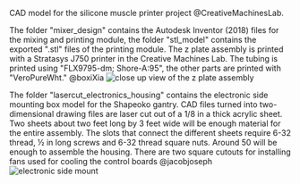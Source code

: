 CAD model for the silicone muscle printer project @CreativeMachinesLab.

The folder "mixer_design" contains the Autodesk Inventor (2018) files for the mixing and printing module, the folder "stl_model" contains the exported ".stl" files of the printing module. The z plate assembly is printed with a Stratasys J750 printer in the Creative Machines Lab. The tubing is printed using "FLX9795-dm; Shore-A:95", the other parts are printed with "VeroPureWht." @boxiXia
![close up view of the z plate assembly](https://raw.githubusercontent.com/boxiXia/Soft-Muscle-Printing/master/figures/zplate_assembly_closeup.png)



The folder "lasercut_electronics_housing" contains the electronic side mounting box model for the Shapeoko gantry. CAD files turned into two-dimensional drawing files are laser cut out of a 1/8 in a thick acrylic sheet. Two sheets about two feet long by 3 feet wide will be enough material for the entire assembly. The slots that connect the different sheets require 6-32 thread, ½ in long screws and 6-32 thread square nuts. Around 50 will be enough to assemble the housing. There are two square cutouts for installing fans used for cooling the control boards @jacobjoseph
![electronic side mount](https://raw.githubusercontent.com/boxiXia/Soft-Muscle-Printing/master/figures/Electronics_sidemount.JPG)